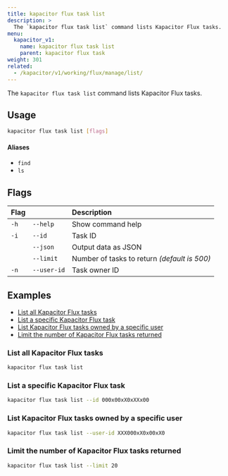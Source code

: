 ```yaml
---
title: kapacitor flux task list
description: >
  The `kapacitor flux task list` command lists Kapacitor Flux tasks.
menu:
  kapacitor_v1:
    name: kapacitor flux task list
    parent: kapacitor flux task
weight: 301
related:
  - /kapacitor/v1/working/flux/manage/list/
---
```


The `kapacitor flux task list` command lists Kapacitor Flux tasks.

## Usage

```sh
kapacitor flux task list [flags]
```

#### Aliases

- `find`
- `ls`

## Flags

| Flag |             | Description                              |
| :--- | :---------- | :--------------------------------------- |
| `-h` | `--help`    | Show command help                        |
| `-i` | `--id`      | Task ID                                  |
|      | `--json`    | Output data as JSON                      |
|      | `--limit`   | Number of tasks to return _(default is 500)_ |
| `-n` | `--user-id` | Task owner ID                            |

## Examples

- [List all Kapacitor Flux tasks](#list-all-kapacitor-flux-tasks)
- [List a specific Kapacitor Flux task](#list-a-specific-kapacitor-flux-task)
- [List Kapacitor Flux tasks owned by a specific user](#list-kapacitor-flux-tasks-owned-by-a-specific-user)
- [Limit the number of Kapacitor Flux tasks returned](#limit-the-number-of-kapacitor-flux-tasks-returned)

### List all Kapacitor Flux tasks

```sh
kapacitor flux task list
```

### List a specific Kapacitor Flux task

```sh
kapacitor flux task list --id 000x00xX0xXXx00
```

### List Kapacitor Flux tasks owned by a specific user

```sh
kapacitor flux task list --user-id XXX000xX0x00xX0
```

### Limit the number of Kapacitor Flux tasks returned

```sh
kapacitor flux task list --limit 20
```
